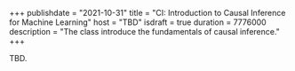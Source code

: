 +++
publishdate = "2021-10-31"
title = "CI: Introduction to Causal Inference for Machine Learning"
host = "TBD"
isdraft = true
duration = 7776000
description = "The class introduce the fundamentals of causal inference."
+++

TBD.

<!--
date = "2021-10-31"
enddate = "2021-10-31"
-->